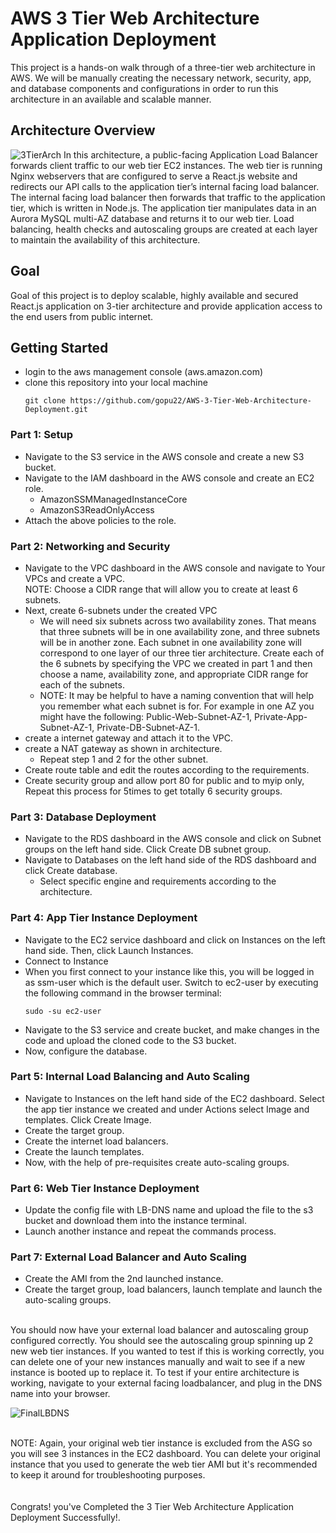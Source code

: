 # AWS 3 Tier Web Architecture Application Deployment
This project is a hands-on walk through of a three-tier web architecture in AWS. We will be manually creating the necessary network, security, app, and database components and configurations in order to run this architecture in an available and scalable manner.
## Architecture Overview
![3TierArch](https://github.com/gopu22/AWS-3-Tier-Web-Architecture-Deployment/assets/69630416/3c0f9195-31e6-46fa-99d0-d015fb4fe151)
In this architecture, a public-facing Application Load Balancer forwards client traffic to our web tier EC2 instances. The web tier is running Nginx webservers that are configured to serve a React.js website and redirects our API calls to the application tier’s internal facing load balancer. The internal facing load balancer then forwards that traffic to the application tier, which is written in Node.js. The application tier manipulates data in an Aurora MySQL multi-AZ database and returns it to our web tier. Load balancing, health checks and autoscaling groups are created at each layer to maintain the availability of this architecture.

## Goal
Goal of this project is to deploy scalable, highly available and secured React.js application on 3-tier architecture and provide application access to the end users from public internet.

## Getting Started
* login to the aws management console (aws.amazon.com)
* clone this repository into your local machine
  ```shell
  git clone https://github.com/gopu22/AWS-3-Tier-Web-Architecture-Deployment.git
  ```
### Part 1: Setup
* Navigate to the S3 service in the AWS console and create a new S3 bucket.
* Navigate to the IAM dashboard in the AWS console and create an EC2 role.
    * AmazonSSMManagedInstanceCore
    * AmazonS3ReadOnlyAccess
* Attach the above policies to the role.

### Part 2: Networking and Security
* Navigate to the VPC dashboard in the AWS console and navigate to Your VPCs and create a VPC.<br>
  NOTE: Choose a CIDR range that will allow you to create at least 6 subnets.
* Next, create 6-subnets under the created VPC
    * We will need six subnets across two availability zones. That means that three subnets will be in one availability zone, and three subnets will be in another zone. Each subnet in one availability zone will correspond to one layer of our three tier architecture. Create each of the 6 subnets by specifying the VPC we created in part 1 and then choose a name, availability zone, and appropriate CIDR range for each of the subnets.
    * NOTE: It may be helpful to have a naming convention that will help you remember what each subnet is for. For example in one AZ you might have the following: Public-Web-Subnet-AZ-1, Private-App-Subnet-AZ-1, Private-DB-Subnet-AZ-1.
* create a internet gateway and attach it to the VPC.
* create a NAT gateway as shown in architecture.
    * Repeat step 1 and 2 for the other subnet.
* Create route table and edit the routes according to the requirements.
* Create security group and allow port 80 for public and to myip only, Repeat this process for 5times to get totally 6 security groups.

### Part 3: Database Deployment
* Navigate to the RDS dashboard in the AWS console and click on Subnet groups on the left hand side. Click Create DB subnet group.
* Navigate to Databases on the left hand side of the RDS dashboard and click Create database.
    * Select specific engine and requirements according to the architecture.

### Part 4: App Tier Instance Deployment
* Navigate to the EC2 service dashboard and click on Instances on the left hand side. Then, click Launch Instances.
* Connect to Instance
* When you first connect to your instance like this, you will be logged in as ssm-user which is the default user. Switch to ec2-user by executing the following command in the browser terminal:
  ```shell
  sudo -su ec2-user
  ```
* Navigate to the S3 service and create bucket, and make changes in the code and upload the cloned code to the S3 bucket.
* Now, configure the database.

### Part 5: Internal Load Balancing and Auto Scaling
* Navigate to Instances on the left hand side of the EC2 dashboard. Select the app tier instance we created and under Actions select Image and templates. Click Create Image.
* Create the target group.
* Create the internet load balancers.
* Create the launch templates.
* Now, with the help of pre-requisites create auto-scaling groups.

### Part 6: Web Tier Instance Deployment
* Update the config file with LB-DNS name and upload the file to the s3 bucket and download them into the instance terminal.
* Launch another instance and repeat the commands process.

### Part 7: External Load Balancer and Auto Scaling
* Create the AMI from the 2nd launched instance.
* Create the target group, load balancers, launch template and launch the auto-scaling groups.
<br>
You should now have your external load balancer and autoscaling group configured correctly. You should see the autoscaling group spinning up 2 new web tier instances. If you wanted to test if this is working correctly, you can delete one of your new instances manually and wait to see if a new instance is booted up to replace it. To test if your entire architecture is working, navigate to your external facing loadbalancer, and plug in the DNS name into your browser.<br>

![FinalLBDNS](https://github.com/gopu22/AWS-3-Tier-Web-Architecture-Deployment/assets/69630416/07ff36aa-c2db-4c6f-809e-0e7df5a84345)

<br>NOTE: Again, your original web tier instance is excluded from the ASG so you will see 3 instances in the EC2 dashboard. You can delete your original instance that you used to generate the web tier AMI but it's recommended to keep it around for troubleshooting purposes.
<br>
<br>
<br>
Congrats! you've Completed the 3 Tier Web Architecture Application Deployment Successfully!.

